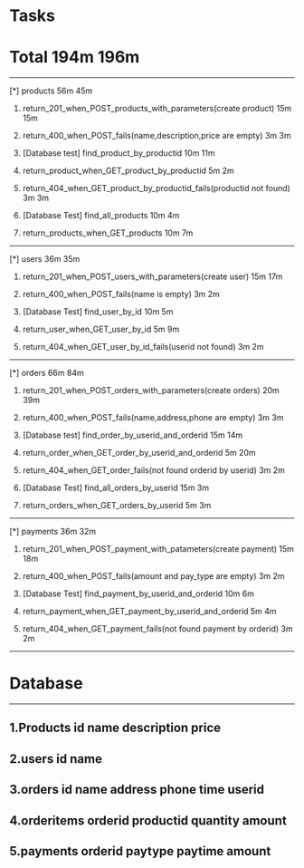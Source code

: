 # Tasks
# Total 194m 196m
--------------------------------------------------------------------------------------------------
[*] products                                                                              56m  45m     

1. return_201_when_POST_products_with_parameters(create product)            15m    15m

2. return_400_when_POST_fails(name,description,price are empty)              3m     3m

3. [Database test] find_product_by_productid                                10m    11m

4. return_product_when_GET_product_by_productid                              5m     2m

5. return_404_when_GET_product_by_productid_fails(productid not found)       3m     3m

6. [Database Test] find_all_products                                        10m     4m

7. return_products_when_GET_products                                        10m     7m  

--------------------------------------------------------------------------------------------------
[*] users                                                                                36m   35m               

1. return_201_when_POST_users_with_parameters(create user)                  15m    17m

2. return_400_when_POST_fails(name is empty)                                 3m     2m

3. [Database Test] find_user_by_id                                          10m     5m     

4. return_user_when_GET_user_by_id                                           5m     9m

5. return_404_when_GET_user_by_id_fails(userid not found)                    3m     2m

--------------------------------------------------------------------------------------------------
[*] orders                                                                               66m   84m    

1. return_201_when_POST_orders_with_parameters(create orders)               20m    39m

2. return_400_when_POST_fails(name,address,phone are empty)                  3m     3m

3. [Database test] find_order_by_userid_and_orderid                         15m    14m

4. return_order_when_GET_order_by_userid_and_orderid                         5m    20m

5. return_404_when_GET_order_fails(not found orderid by userid)              3m     2m

6. [Database Test] find_all_orders_by_userid                                15m     3m

7. return_orders_when_GET_orders_by_userid                                   5m     3m

--------------------------------------------------------------------------------------------------
[*] payments                                                                             36m   32m   

1. return_201_when_POST_payment_with_patameters(create payment)             15m    18m

2. return_400_when_POST_fails(amount and pay_type are empty)                 3m     2m

4. [Database Test] find_payment_by_userid_and_orderid                       10m     6m

5. return_payment_when_GET_payment_by_userid_and_orderid                     5m     4m

6. return_404_when_GET_payment_fails(not found payment by orderid)           3m     2m

--------------------------------------------------------------------------------------------------





# Database
--------------------------------------------------------------------------------------------------
1.Products
    id
    name
    description
    price
--------------------------------------------------------------------------------------------------
2.users
    id
    name
--------------------------------------------------------------------------------------------------
3.orders
    id
    name
    address
    phone
    time
    userid
--------------------------------------------------------------------------------------------------
4.orderitems
    orderid
    productid
    quantity
    amount
--------------------------------------------------------------------------------------------------
5.payments
    orderid
    paytype
    paytime
    amount
--------------------------------------------------------------------------------------------------








